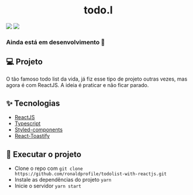 <h1 align="center">todo.l</h1>

<img src="https://ik.imagekit.io/gczsuhmv3/Captura_de_tela_2021-08-26_121831_UBfFOPFIPb1.png?updatedAt=1629991182128">
<img src="https://ik.imagekit.io/gczsuhmv3/todolist_reactjs___/Captura_de_tela_2021-08-30_125233_kafaKidVW.png?updatedAt=1630338839562">

### Ainda está em desenvolvimento 🚨

## 💻 Projeto

O tão famoso todo list da vida, já fiz esse tipo de projeto outras vezes, mas agora é com ReactJS. A ideia é praticar e não ficar parado.

## ✨ Tecnologias

- [ReactJS]()
- [Typescript]()
- [Styled-components]()
- [React-Toastify]()

## 🚀 Executar o projeto

- Clone o repo com `git clone https://github.com/ronaldprofile/todolist-with-reactjs.git`
- Instale as dependências do projeto `yarn`
- Inicie o servidor `yarn start`
